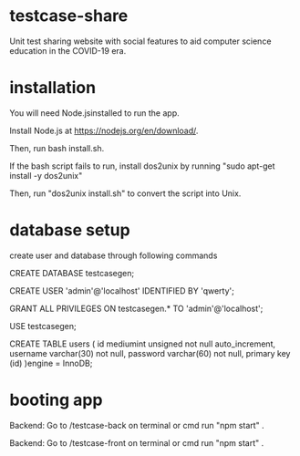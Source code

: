 # testcase-share
Unit test sharing website with social features to aid computer science education in the COVID-19 era.

# installation
You will need Node.jsinstalled to run the app.

Install Node.js at https://nodejs.org/en/download/.

Then, run bash install.sh.

If the bash script fails to run, install dos2unix by running "sudo apt-get install -y dos2unix"

Then, run "dos2unix install.sh" to convert the script into Unix.

# database setup

create user and database through following commands

CREATE DATABASE testcasegen;

CREATE USER 'admin'@'localhost' IDENTIFIED BY 'qwerty';

GRANT ALL PRIVILEGES ON testcasegen.* TO 'admin'@'localhost';

USE testcasegen;

CREATE TABLE users (
id mediumint unsigned not null auto_increment,
username varchar(30) not null,
password varchar(60) not null,
primary key (id)
)engine = InnoDB;


# booting app
Backend:
Go to /testcase-back on terminal or cmd
run "npm start" .

Backend:
Go to /testcase-front on terminal or cmd
run "npm start" .
